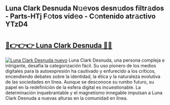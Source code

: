 ## Luna Clark Desnuda N𝚞𝚎vos desn𝚞dos filtr𝚊dos - Parts-HTj F𝚘tos vid𝚎o - C𝚘ntenido atr𝚊ctivo YTzD4

# <h2><a href="http://mbd8e0.tromn.icu/?c=Luna+Clark+Desnuda">🔗👉👉👉 Luna Clark Desnuda 🔗🔗</a></h2>

[![Luna Clark Desnuda nuevo](https://i.imgur.com/pEAQMta.gif)](http://mbd8e0.tromn.icu/?c=Luna+Clark+Desnuda)
Luna Clark Desnuda, una persona compleja e intrigante, desafía la categorización fácil. Su uso pionero de los medios digitales para la autoexpresión ha cautivado y enfurecido a los críticos, encendiendo debates sobre la identidad, la ética y la naturaleza evolutiva de las sociedades en línea. Aunque se desconoce su rumbo futuro, su papel en la redefinición de la esfera digital es incuestionable. La determinación inquebrantable y el magnetismo innegable impulsan a Luna Clark Desnuda a nuevas alturas en la comunidad en línea.
